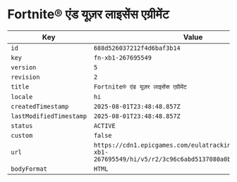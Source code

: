 # Fortnite® एंड यूज़र लाइसेंस एग्रीमेंट

| Key | Value |
| --- | ----- |
| `id` | `688d526037212f4d6baf3b14` |
| `key` | `fn-xb1-267695549` |
| `version` | `5` |
| `revision` | `2` |
| `title` | `Fortnite® एंड यूज़र लाइसेंस एग्रीमेंट` |
| `locale` | `hi` |
| `createdTimestamp` | `2025-08-01T23:48:48.857Z` |
| `lastModifiedTimestamp` | `2025-08-01T23:48:48.857Z` |
| `status` | `ACTIVE` |
| `custom` | `false` |
| `url` | `https://cdn1.epicgames.com/eulatracking-download/fn-xb1-267695549/hi/v5/r2/3c96c6abd5137080a0ba03f3cbb6a8fd.pdf` |
| `bodyFormat` | `HTML` |
